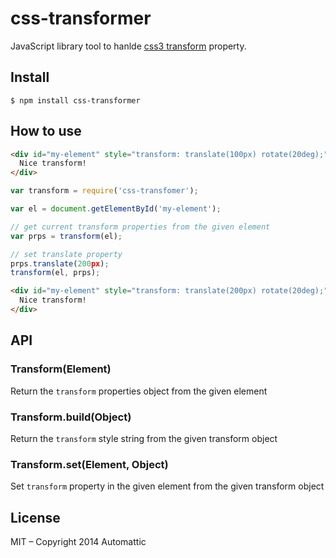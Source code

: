 # css-transformer

JavaScript library tool to hanlde [css3
transform](https://developer.mozilla.org/es/docs/Web/CSS/transform) property.

## Install

```
$ npm install css-transformer
```

## How to use

```html
<div id="my-element" style="transform: translate(100px) rotate(20deg);">
  Nice transform!
</div>
```

```js
var transform = require('css-transfomer');

var el = document.getElementById('my-element');

// get current transform properties from the given element
var prps = transform(el);

// set translate property
prps.translate(200px);
transform(el, prps);
```

```html
<div id="my-element" style="transform: translate(200px) rotate(20deg);">
  Nice transform!
</div>
```

## API

### Transform(Element)

Return the `transform` properties object from the given element

### Transform.build(Object)

Return the `transform` style string from the given transform object

### Transform.set(Element, Object)

Set `transform` property in the given element from the given transform object

## License

MIT – Copyright 2014 Automattic
